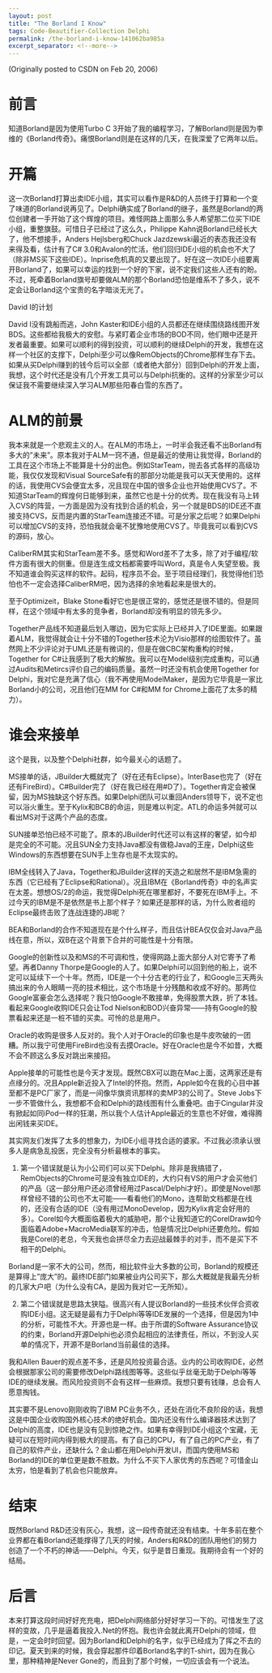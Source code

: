 ```yaml
---
layout: post
title: "The Borland I Know"
tags: Code-Beautifier-Collection Delphi
permalink: /the-borland-i-know-141062ba985a
excerpt_separator: <!--more-->
---
```

(Originally posted to CSDN on Feb 20, 2006)

# 前言

知道Borland是因为使用Turbo C 3开始了我的编程学习，了解Borland则是因为李维的《Borland传奇》。痛恨Borland则是在这样的几天，在我深爱了它两年以后。
<!--more-->

# 开篇

这一次Borland打算出卖IDE小组，其实可以看作是R&D的人员终于打算和一个变了味道的Borland说再见了。Delphi确实成了Borland的继子，虽然是Borland的两位创建者一手开始了这个辉煌的项目。难怪网路上面那么多人希望那二位买下IDE小组，重整旗鼓。可惜日子已经过了这么久，Philippe Kahn说Borland已经长大了，他不想接手，Anders Hejlsberg和Chuck Jazdzewski最近的表态我还没有来得及看，估计有了C# 3.0和Avalon的忙活，他们回归IDE小组的机会也不大了（除非MS买下这些IDE）。Inprise危机真的又要出现了。好在这一次IDE小组要离开Borland了，如果可以幸运的找到一个好的下家，说不定我们这些人还有的盼。不过，死牵着Borland旗号却要做ALM的那个Borland恐怕是维系不了多久，说不定会让Borland这个宝贵的名字暗淡无光了。

David I的计划

David I没有跳船而逃，John Kaster和IDE小组的人员都还在继续围绕路线图开发BDS。这些都给我极大的安慰。与紧盯着企业市场的BOD不同，他们眼中还是开发者最重要。如果可以顺利的得到投资，可以顺利的继续Delphi的开发，我想在这样一个社区的支撑下，Delphi至少可以像RemObjects的Chrome那样生存下去。如果从买Delphi赚到的钱今后可以全部（或者绝大部分）回到Delphi的开发上面，我想，这个时代还是没有几个开发工具可以与Delphi抗衡的。这样的分家至少可以保证我不需要继续深入学习ALM那些阳春白雪的东西了。

# ALM的前景

我本来就是一个悲观主义的人。在ALM的市场上，一时半会我还看不出Borland有多大的”未来”。原本我对于ALM一窍不通，但是最近的使用让我觉得，Borland的工具在这个市场上不能算是十分的出色。例如StarTeam，抛去各式各样的高级功能，我仅仅发现和Visual SourceSafe有的那部分功能是我可以天天使用的。这样的话，我使用CVS会便宜太多，况且现在中国的很多企业也开始使用CVS了。不知道StarTeam的辉煌何日能够到来，虽然它也是十分的优秀。现在我没有马上转入CVS的阵营，一方面是因为没有找到合适的机会，另一个就是BDS的IDE还不直接支持CVS，反而是内置的StarTeam连接还不错。可是分家之后呢？如果Delphi可以增加CVS的支持，恐怕我就会毫不犹豫地使用CVS了。毕竟我可以看到CVS的源码，放心。

CaliberRM其实和StarTeam差不多。感觉和Word差不了太多，除了对于编程/软件方面有很大的侧重。但是连生成文档都需要呼叫Word，真是令人失望至极。我不知道谁会购买这样的软件。起码，程序员不会。至于项目经理们，我觉得他们恐怕也不一定会选择CaliberRM吧，因为选择的余地看起来是很大的。

至于Optimizeit，Blake Stone看好它也是很正常的，感觉还是很不错的。但是同样，在这个领域中有太多的竞争者，Borland却没有明显的领先多少。

Together产品线不知道最后划入哪边，因为它实际上已经并入了IDE里面。如果跟着ALM，我觉得就会让十分不错的Together技术沦为Visio那样的绘图软件了。虽然网上不少评论对于UML还是有微词的，但是在做CBC架构重构的时候，Together for C#让我感到了极大的解放。我可以在Model级别完成重构，可以通过Audits和Metircs评价自己的编码质量。虽然一时还没有机会使用Together for Delphi，我对它是充满了信心（我不再使用ModelMaker，是因为它毕竟是一家比Borland小的公司，况且他们在MM for C#和MM for Chrome上面花了太多的精力）。

# 谁会来接单

这个是我，以及整个Delphi社群，如今最关心的话题了。

MS接单的话，JBuilder大概就完了（好在还有Eclipse）。InterBase也完了（好在还有FireBird）。C#Builder完了（好在我已经在用#D了）。Together肯定会被保留，因为MS独缺这个好东西。如果Delphi团队可以重回Anders领导下，说不定也可以浴火重生。至于Kylix和BCB的命运，则是难以判定。ATL的命运多舛就可以看出MS对于这两个产品的态度。

SUN接单恐怕已经不可能了。原本的JBuilder时代还可以有这样的奢望，如今却是完全的不可能。况且SUN全力支持Java都没有做稳Java的王座，Delphi这些Windows的东西想要在SUN手上生存也是不太现实的。

IBM全线转入了Java，Together和JBuilder这样的天造之和居然不是IBM急需的东西（它已经有了Eclipse和Rational）。况且IBM在《Borland传奇》中的名声实在太差。想想OS/2的命运，我觉得Delphi死在哪里都好，不要死在IBM手上。不过今天的IBM是不是依然是书上那个样子？如果还是那样的话，为什么败者组的Eclipse最终击败了连战连捷的JB呢？

BEA和Borland的合作不知道现在是个什么样子，而且估计BEA仅仅会对Java产品线在意，所以，双B在这个背景下合并的可能性是十分有限。

Google的创新性以及和MS的不可调和性，使得网路上面大部分人对它寄予了希望。再者Danny Thorpe是Google的人了。如果Delphi可以回到他的船上，说不定可以延续下一个十年。然而，IDE是一个十分古老的行业了，和Google三天两头搞出来的令人眼睛一亮的技术相比，这个市场是十分残酷和收成不好的。那两位Google富豪会怎么选择呢？我只怕Google不敢接单，免得股票大跌，折了本钱。看起来Google收购IDE只会让Tod Nielson和BOD兴奋异常――持有Google的股票看起来还是一桩不错的买卖。可怜的总是用户。

Oracle的收购是很多人反对的。我个人对于Oracle的印象也是牛皮吹破的一团糟。所以我宁可使用FireBird也没有去摸Oracle。好在Oracle也是今不如昔，大概不会不顾这么多反对跳出来接招。

Apple接单的可能性也是今天才发现。既然CBX可以跑在Mac上面，这两家还是有点缘分的。况且Apple新近投入了Intel的怀抱。然而，Apple如今在我的心目中甚至都不是PC厂家了，而是一间像华旗资讯那样的卖MP3的公司了。Steve Jobs下一步不管做什么，我想都不会和Delphi的路线图有什么重叠吧。由于Cingular并没有掀起如同iPod一样的狂潮，所以我个人估计Apple最近的生意也不好做，难得腾出闲钱来买IDE。

其实网友们发挥了太多的想象力，为IDE小组寻找合适的婆家。不过我必须承认很多人是病急乱投医，完全没有分析最根本的事实。

1. 第一个错误就是认为小公司们可以买下Delphi。除非是我搞错了，RemObjects的Chrome可是没有独立IDE的，大约只有VS的用户才会买他们的产品（这一部分用户还必须曾经用过Pascal/Delphi才好）。即使是Novell那样曾经不错的公司也不太可能――看看他们的Mono，连帮助文档都是在线的，还没有合适的IDE（没有用过MonoDevelop，因为Kylix肯定会好用的多）。Corel如今大概面临着极大的威胁吧，那个让我知道它的CorelDraw如今面临着Adobe+MacroMedia联军的冲击，怕是情况比Delphi还要危险。假如我是Corel的老总，今天我也会拼尽全力去迎战最棘手的对手，而不是买下不相干的Delphi。

Borland是一家不大的公司，然而，相比软件业大多数的公司，Borland的规模还是算得上”庞大”的。最终IDE部门如果被业内公司买下，那么大概就是我最先分析的几家大户吧（为什么没有CA，是因为我对它一无所知）。

2. 第二个错误就是思路太狭隘。很高兴有人提议Borland的一些技术伙伴合资收购IDE小组。这无疑是最有力于Delphi等等IDE发展的一个选择，但是因为1中的分析，可能性不大。开源也是一样。由于所谓的Software Assurance协议的约束，Borland开源Delphi也必须负起相应的法律责任，所以，不到没人买单的情况下，开源不是Borland当前最佳的选择。

我和Allen Bauer的观点差不多，还是风险投资最合适。业内的公司收购IDE，必然会根据那家公司的需要修改Delphi路线图等等。这些似乎丝毫无助于Delphi等等IDE的继续发展。而风险投资则不会有这样一些麻烦。我想只要有钱赚，总会有人愿意掏钱。

其实要不是Lenovo刚刚收购了IBM PC业务不久，还处在消化不良阶段的话，我想这是中国企业收购国外核心技术的绝好机会。国内还没有什么编译器技术达到了Delphi的高度，IDE也是没有见到惊艳之作。如果有幸得到IDE小组这个宝藏，无疑可以在短时间内得到极大的提高。有了自己的CPU，有了自己的PC产业，有了自己的软件产业，还缺什么？金山都在用Delphi开发UI，而国内使用MS和Borland的IDE的单位更是数不胜数。为什么不买下人家优秀的东西呢？可惜金山太穷，怕是看到了机会也只能放弃。

# 结束

既然Borland R&D还没有灰心，我想，这一段传奇就还没有结束。十年多前在整个业界都在看Borland还能撑得了几天的时候，Anders和R&D的团队用他们的努力创造了一个不朽的神话――Delphi。今天，似乎是昔日重现。我期待会有一个好的结局。

# 后言

本来打算这段时间好好充充电，把Delphi网络部分好好学习一下的。可惜发生了这样的变故，几乎是逼着我投入.Net的怀抱。我也许会就此离开Delphi的领域，但是，一定会时时回望。因为Borland和Delphi的名字，似乎已经成为了挥之不去的印记。夏天到来的时候，我会穿起那件印着Borland名字的T-shirt，因为在我心里，那种精神是Never Gone的，而且到了那个时候，一切应该会有一个说法。
